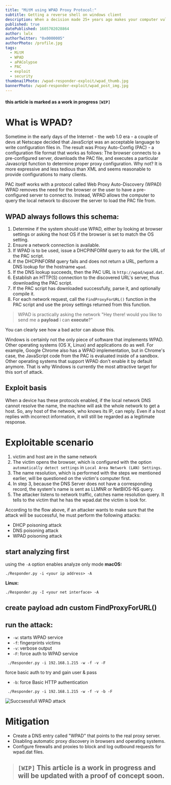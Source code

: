 ```yaml
---
title: "MitM using WPAD Proxy Protocol:"
subtitle: Getting a reverse shell on windows client
description: When a decision made 25+ years ago makes your computer vulnerable to the stupidest attack you've heard of.
published: true
datePublished: 1605702028864
author: lwlx
authorTwitter: "0x0000005"
authorPhoto: /profile.jpg
tags:
  - MitM
  - WPAD
  - aPAColypse
  - PAC
  - exploit
  - security
thumbnailPhoto: /wpad-responder-exploit/wpad_thumb.jpg
bannerPhoto: /wpad-responder-exploit/wpad_post_img.jpg
---
```


#### this article is marked as a work in progress `[WIP]`

# What is WPAD?

Sometime in the early days of the Internet - the web 1.0 era - a couple of devs at Netscape decided that JavaScript was an acceptable language to write configuration files in. The result was Proxy Auto-Config (PAC) - a configuration file format that works as follows: The browser connects to a pre-configured server, downloads the PAC file, and executes a particular Javascript function to determine proper proxy configuration. Why not? It is more expressive and less tedious than XML and seems reasonable to provide configurations to many clients.

PAC itself works with a protocol called Web Proxy Auto-Discovery (WPAD) WPAD removes the need for the browser or the user to have a pre-configured server to connect to. Instead, WPAD allows the computer to query the local network to discover the server to load the PAC file from.

## WPAD always follows this schema:

1. Determine if the system should use WPAD, either by looking at browser settings or asking the host OS if the browser is set to match the OS setting.
2. Ensure a network connection is available.
3. If WPAD is to be used, issue a DHCPINFORM query to ask for the URL of the PAC script.
4. If the DHCPINFORM query fails and does not return a URL, perform a DNS lookup for the hostname `wpad`.
5. If the DNS lookup succeeds, then the PAC URL is `http://wpad/wpad.dat`.
6. Establish an HTTP(S) connection to the discovered URL's server, thus downloading the PAC script.
7. If the PAC script has downloaded successfully, parse it, and optionally compile it.
8. For each network request, call the `FindProxyForURL()` function in the PAC script and use the proxy settings returned from this function.

> WPAD is practically asking the network "Hey there! would you like to send me a **payload** i can **execute**?"

You can clearly see how a bad actor can abuse this.

Windows is certainly not the only piece of software that implements WPAD. Other operating systems (OS X, Linux) and applications do as well. For example, Google Chrome also has a WPAD implementation, but in Chrome's case, the JavaScript code from the PAC is evaluated inside of a sandbox. Other operating systems that support WPAD don't enable it by default anymore. That is why Windows is currently the most attractive target for this sort of attack.

## Exploit basis

When a device has these protocols enabled, if the local network DNS cannot resolve the name, the machine will ask the whole network to get a host. So, any host of the network, who knows its IP, can reply. Even if a host replies with incorrect information, it will still be regarded as a legitimate response.

# Exploitable scenario

1. victim and host are in the same network
2. The victim opens the browser, which is configured with the option `automatically detect settings` in `Local Area Network (LAN) Settings`.
3. The name resolution, which is performed with the steps we mentioned earlier, will be questioned on the victim's computer first.
4. In step 3, because the DNS Server does not have a corresponding record, the system's name is sent as LLMNR or NetBIOS-NS query.
5. The attacker listens to network traffic, catches name resolution query. It tells to the victim that he has the wpad.dat the victim is look for.

According to the flow above, if an attacker wants to make sure that the attack will be successful, he must perform the following attacks:

- DHCP poisoning attack
- DNS poisoning attack
- WPAD poisoning attack

<!--
# proof of concept

## install Responder

## configure config
-->

## start analyzing first

using the `-A` option enables analyze only mode
**macOS:**

```shell
./Responder.py -i <your ip address> -A
```

**Linux:**

```shell
./Responder.py -I <your net interface> -A
```

## create payload adn custom FindProxyForURL()

## run the attack:

- `-w`: starts WPAD service
- `-f`: fingerprints victims
- `-v`: verbose output
- `-F`: force auth to WPAD service

```shell
 ./Responder.py -i 192.168.1.215 -w -f -v -F
```

force basic auth to try and gain user & pass

- `-b`: force Basic HTTP authentication

```shell
 ./Responder.py -i 192.168.1.215 -w -f -v -b -F
```

![Succsessfull WPAD attack](/wpad-responder-exploit/responder-intercepted.png "Succsessfull WPAD attack, planting a reverse shell on the victim.")

# Mitigation

- Create a DNS entry called "WPAD" that points to the real proxy server.
- Disabling automatic proxy discovery in browsers and operating systems.
- Configure firewalls and proxies to block and log outbound requests for wpad.dat files.

> ## `[WIP]` This article is a work in progress and will be updated with a proof of concept soon.

<!--
## Read more about this topic:

[https://googleprojectzero.blogspot.com/2017/12/apacolypse-now-exploiting-windows-10-in_18.html](https://googleprojectzero.blogspot.com/2017/12/apacolypse-now-exploiting-windows-10-in_18.html)
-->
